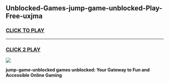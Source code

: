 
## Unblocked-Games-jump-game-unblocked-Play-Free-uxjma
<h3>
<a href="https://premium76.site?title=jump-game-unblocked&ref=20M">CLICK TO PLAY</a></h3>
<hr>

<h3>
<a href="https://premium76.site?title=jump-game-unblocked&ref=20M">CLICK 2 PLAY</a>
  
</h3>

<a href="https://premium76.site?title=jump-game-unblocked&ref=19M"><img src="https://clearcache.store/games.png"></a>


**jump-game-unblocked games unblocked: Your Gateway to Fun and Accessible Online Gaming**
